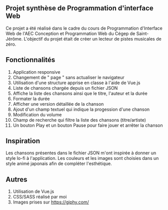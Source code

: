 Projet synthèse de Programmation d'interface Web
------------------------------------------------
Ce projet a été réalisé dans le cadre du cours de Programmation d'Interface Web de l'AEC Conception et Programmation Web du Cégep de Saint-Jérôme. 
L'objectif du projet était de créer un lecteur de pistes musicales de zéro.

Fonctionnalités
---------------
1. Application responsive
2. Changement de " page " sans actualiser le navigateur
3. Utilisation d'une structure apprise en classe à l'aide de Vue.js
4. Liste de chansons chargée depuis un fichier JSON
5. Affiche la liste des chansons ainsi que le titre, l'auteur et la durée
6. Formater la durée
7. Afficher une version détaillée de la chanson
8. Ajout d'un champ textuel qui indique la progession d'une chanson
9. Modification du volume
10. Champ de recherche qui filtre la liste des chansons (titre/artiste)
11. Un bouton Play et un bouton Pause pour faire jouer et arrêter la chanson

Inspiration
-----------
Les chansons présentes dans le fichier JSON m'ont inspirée à donner un style lo-fi à l'application. 
Les couleurs et les images sont choisies dans un style animé japonais afin de compléter l'esthétique.

Autres
------
1. Utilisation de Vue.js
2. CSS/SASS réalisé par moi
3. Images prises sur https://giphy.com/
